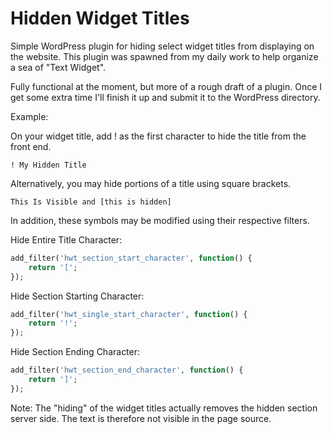 Hidden Widget Titles
====================

Simple WordPress plugin for hiding select widget titles from displaying on the website. This plugin was spawned from my daily work to help organize a sea of "Text Widget".

Fully functional at the moment, but more of a rough draft of a plugin. Once I get some extra time I'll finish it up and submit it to the WordPress directory.

Example:

On your widget title, add ! as the first character to hide the title from the front end.

```
! My Hidden Title
```

Alternatively, you may hide portions of a title using square brackets.

```
This Is Visible and [this is hidden]
```

In addition, these symbols may be modified using their respective filters.

Hide Entire Title Character:
```php
add_filter('hwt_section_start_character', function() {
	return '[';
});
```

Hide Section Starting Character:
```php
add_filter('hwt_single_start_character', function() {
	return '!';
});
```

Hide Section Ending Character:
```php
add_filter('hwt_section_end_character', function() {
	return ']';
});
```

Note: The "hiding" of the widget titles actually removes the hidden section server side. The text is therefore not visible in the page source.